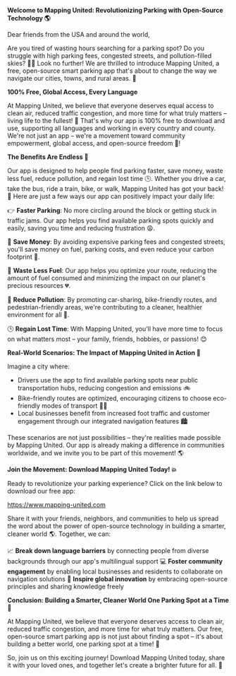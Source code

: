 **Welcome to Mapping United: Revolutionizing Parking with Open-Source Technology 🌎**

Dear friends from the USA and around the world,

Are you tired of wasting hours searching for a parking spot? Do you struggle with high parking fees, congested streets, and pollution-filled skies? 🚗💨 Look no further! We are thrilled to introduce Mapping United, a free, open-source smart parking app that's about to change the way we navigate our cities, towns, and rural areas. 🌳

**100% Free, Global Access, Every Language**

At Mapping United, we believe that everyone deserves equal access to clean air, reduced traffic congestion, and more time for what truly matters – living life to the fullest! 🌟 That's why our app is 100% free to download and use, supporting all languages and working in every country and county. We're not just an app – we're a movement toward community empowerment, global access, and open-source freedom 💪!

**The Benefits Are Endless 💫**

Our app is designed to help people find parking faster, save money, waste less fuel, reduce pollution, and regain lost time 🕒. Whether you drive a car, take the bus, ride a train, bike, or walk, Mapping United has got your back! 🌈 Here are just a few ways our app can positively impact your daily life:

👉 **Faster Parking**: No more circling around the block or getting stuck in traffic jams. Our app helps you find available parking spots quickly and easily, saving you time and reducing frustration 😩.

💸 **Save Money**: By avoiding expensive parking fees and congested streets, you'll save money on fuel, parking costs, and even reduce your carbon footprint 🌱.

🚗 **Waste Less Fuel**: Our app helps you optimize your route, reducing the amount of fuel consumed and minimizing the impact on our planet's precious resources 💔.

💨 **Reduce Pollution**: By promoting car-sharing, bike-friendly routes, and pedestrian-friendly areas, we're contributing to a cleaner, healthier environment for all 🌿.

🕒 **Regain Lost Time**: With Mapping United, you'll have more time to focus on what matters most – your family, friends, hobbies, or passions! 😊

**Real-World Scenarios: The Impact of Mapping United in Action 🌟**

Imagine a city where:

* Drivers use the app to find available parking spots near public transportation hubs, reducing congestion and emissions 🚲
* Bike-friendly routes are optimized, encouraging citizens to choose eco-friendly modes of transport 🚴‍♀️
* Local businesses benefit from increased foot traffic and customer engagement through our integrated navigation features 🏙️

These scenarios are not just possibilities – they're realities made possible by Mapping United. Our app is already making a difference in communities worldwide, and we invite you to be part of this movement! 🌎

**Join the Movement: Download Mapping United Today! 💥**

Ready to revolutionize your parking experience? Click on the link below to download our free app:

https://www.mapping-united.com

Share it with your friends, neighbors, and communities to help us spread the word about the power of open-source technology in building a smarter, cleaner world 🌎. Together, we can:

📈 **Break down language barriers** by connecting people from diverse backgrounds through our app's multilingual support
💻 **Foster community engagement** by enabling local businesses and residents to collaborate on navigation solutions
🌟 **Inspire global innovation** by embracing open-source principles and sharing knowledge freely

**Conclusion: Building a Smarter, Cleaner World One Parking Spot at a Time 🚀**

At Mapping United, we believe that everyone deserves access to clean air, reduced traffic congestion, and more time for what truly matters. Our free, open-source smart parking app is not just about finding a spot – it's about building a better world, one parking spot at a time! 🌈

So, join us on this exciting journey! Download Mapping United today, share it with your loved ones, and together let's create a brighter future for all. 💖